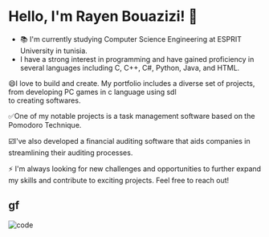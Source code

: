 
# Hello, I'm Rayen Bouazizi! 👋

- 📚 I'm currently studying Computer Science Engineering at ESPRIT University in tunisia.
-  I have a strong interest  in programming and have gained proficiency in several languages including C, C++, C#, Python, Java, and HTML.

😄I love to build and create. My portfolio includes a diverse set of projects, from developing PC games in c language using sdl  
to creating softwares.

✅One of my notable projects is a task management software based on the
Pomodoro Technique.

☑️I've also developed a financial auditing software that aids companies in streamlining their auditing processes.


 ⚡ I'm always looking for new challenges and opportunities to further expand my skills and contribute  to exciting projects. Feel free to reach out!

## gf
![code](https://github.com/rayen-feb/rayen-feb/assets/131598929/40bc33c1-3980-4907-bae7-08412aada425)

